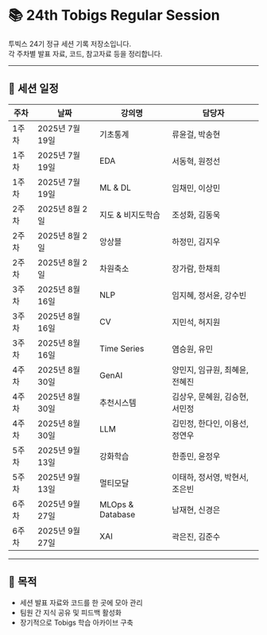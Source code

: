 # 📚 24th Tobigs Regular Session

투빅스 24기 정규 세션 기록 저장소입니다.  
각 주차별 발표 자료, 코드, 참고자료 등을 정리합니다.

---

## 📅 세션 일정

| 주차   | 날짜           | 강의명              | 담당자 |
| ------ | -------------- | ------------------- | ------ |
| 1주차  | 2025년 7월 19일 | 기초통계            | 류윤걸, 박송현 |
| 1주차  | 2025년 7월 19일 | EDA                 | 서동혁, 원정선 |
| 1주차  | 2025년 7월 19일 | ML & DL             | 임채민, 이상민 |
| 2주차  | 2025년 8월 2일  | 지도 & 비지도학습   | 조성화, 김동욱 |
| 2주차  | 2025년 8월 2일  | 앙상블              | 하정민, 김지우 |
| 2주차  | 2025년 8월 2일  | 차원축소            | 장가람, 한채희 |
| 3주차  | 2025년 8월 16일 | NLP                 | 임지혜, 정서윤, 강수빈 |
| 3주차  | 2025년 8월 16일 | CV                  | 지민석, 허지원 |
| 3주차  | 2025년 8월 16일 | Time Series         | 염승원, 유민 |
| 4주차  | 2025년 8월 30일 | GenAI               | 양민지, 임규원, 최혜윤, 전혜진 |
| 4주차  | 2025년 8월 30일 | 추천시스템          | 김상우, 문혜원, 김승현, 서민정 |
| 4주차  | 2025년 8월 30일 | LLM                 | 김민정, 한다인, 이용선, 정연우 |
| 5주차  | 2025년 9월 13일 | 강화학습            | 한종민, 윤정우 |
| 5주차  | 2025년 9월 13일 | 멀티모달            | 이태하, 정서영, 박현서, 조은빈 |
| 6주차  | 2025년 9월 27일 | MLOps & Database    | 남재현, 신경은 |
| 6주차  | 2025년 9월 27일 | XAI                 | 곽은진, 김준수 |

---


## 🎯 목적
- 세션 발표 자료와 코드를 한 곳에 모아 관리
- 팀원 간 지식 공유 및 피드백 활성화
- 장기적으로 Tobigs 학습 아카이브 구축


